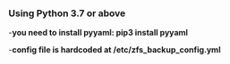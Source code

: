 ### Using Python 3.7 or above

-**you need to install pyyaml: pip3 install pyyaml**

-**config file is hardcoded at /etc/zfs_backup_config.yml**


